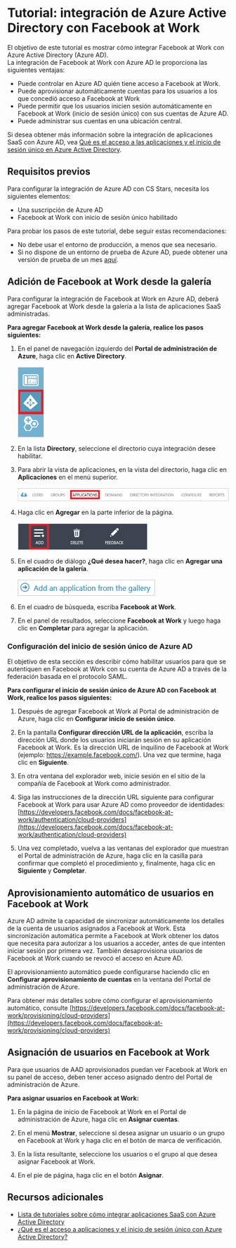 <properties
	pageTitle="Tutorial: integración de Azure Active Directory con Facebook at Work | Microsoft Azure"
	description="Aprenda a configurar el inicio de sesión único entre Azure Active Directory y Facebook at Work."
	services="active-directory"
	documentationCenter=""
	authors="asmalser-msft"
	manager="stevenpo"
	editor=""/>

<tags
	ms.service="active-directory"
	ms.workload="identity"
	ms.tgt_pltfrm="na"
	ms.devlang="na"
	ms.topic="article"
	ms.date="11/04/2015"
	ms.author="asmalser"/>


# Tutorial: integración de Azure Active Directory con Facebook at Work

El objetivo de este tutorial es mostrar cómo integrar Facebook at Work con Azure Active Directory (Azure AD).<br>La integración de Facebook at Work con Azure AD le proporciona las siguientes ventajas:

- Puede controlar en Azure AD quién tiene acceso a Facebook at Work. 
- Puede aprovisionar automáticamente cuentas para los usuarios a los que concedió acceso a Facebook at Work
- Puede permitir que los usuarios inicien sesión automáticamente en Facebook at Work (inicio de sesión único) con sus cuentas de Azure AD.
- Puede administrar sus cuentas en una ubicación central. 

Si desea obtener más información sobre la integración de aplicaciones SaaS con Azure AD, vea [Qué es el acceso a las aplicaciones y el inicio de sesión único en Azure Active Directory](active-directory-appssoaccess-whatis.md).


## Requisitos previos 

Para configurar la integración de Azure AD con CS Stars, necesita los siguientes elementos:

- Una suscripción de Azure AD
- Facebook at Work con inicio de sesión único habilitado

Para probar los pasos de este tutorial, debe seguir estas recomendaciones:

- No debe usar el entorno de producción, a menos que sea necesario.
- Si no dispone de un entorno de prueba de Azure AD, puede obtener una versión de prueba de un mes [aquí](https://azure.microsoft.com/pricing/free-trial/). 


## Adición de Facebook at Work desde la galería
Para configurar la integración de Facebook at Work en Azure AD, deberá agregar Facebook at Work desde la galería a la lista de aplicaciones SaaS administradas.

**Para agregar Facebook at Work desde la galería, realice los pasos siguientes:**

1. En el panel de navegación izquierdo del **Portal de administración de Azure**, haga clic en **Active Directory**. <br><br>![Active Directory][1]<br>

2. En la lista **Directory**, seleccione el directorio cuya integración desee habilitar.

3. Para abrir la vista de aplicaciones, en la vista del directorio, haga clic en **Aplicaciones** en el menú superior. <br><br>![Aplicaciones][2]<br>

4. Haga clic en **Agregar** en la parte inferior de la página.<br><br> ![Aplicaciones][3]<br>

5. En el cuadro de diálogo **¿Qué desea hacer?**, haga clic en **Agregar una aplicación de la galería**.<br><br> ![Aplicaciones][4]<br>

6. En el cuadro de búsqueda, escriba **Facebook at Work**.

7. En el panel de resultados, seleccione **Facebook at Work** y luego haga clic en **Completar** para agregar la aplicación.


### Configuración del inicio de sesión único de Azure AD

El objetivo de esta sección es describir cómo habilitar usuarios para que se autentiquen en Facebook at Work con su cuenta de Azure AD a través de la federación basada en el protocolo SAML.

**Para configurar el inicio de sesión único de Azure AD con Facebook at Work, realice los pasos siguientes:**

1.	Después de agregar Facebook at Work al Portal de administración de Azure, haga clic en **Configurar inicio de sesión único**.

2.	En la pantalla **Configurar dirección URL de la aplicación**, escriba la dirección URL donde los usuarios iniciarán sesión en su aplicación Facebook at Work. Es la dirección URL de inquilino de Facebook at Work (ejemplo: https://example.facebook.com/). Una vez que termine, haga clic en **Siguiente**.

3.	En otra ventana del explorador web, inicie sesión en el sitio de la compañía de Facebook at Work como administrador.

4. Siga las instrucciones de la dirección URL siguiente para configurar Facebook at Work para usar Azure AD como proveedor de identidades: [https://developers.facebook.com/docs/facebook-at-work/authentication/cloud-providers](https://developers.facebook.com/docs/facebook-at-work/authentication/cloud-providers)

5.	Una vez completado, vuelva a las ventanas del explorador que muestran el Portal de administración de Azure, haga clic en la casilla para confirmar que completó el procedimiento y, finalmente, haga clic en **Siguiente** y **Completar**.


## Aprovisionamiento automático de usuarios en Facebook at Work

Azure AD admite la capacidad de sincronizar automáticamente los detalles de la cuenta de usuarios asignados a Facebook at Work. Esta sincronización automática permite a Facebook at Work obtener los datos que necesita para autorizar a los usuarios a acceder, antes de que intenten iniciar sesión por primera vez. También desaprovisiona usuarios de Facebook at Work cuando se revocó el acceso en Azure AD.

El aprovisionamiento automático puede configurarse haciendo clic en **Configurar aprovisionamiento de cuentas** en la ventana del Portal de administración de Azure.

Para obtener más detalles sobre cómo configurar el aprovisionamiento automático, consulte [https://developers.facebook.com/docs/facebook-at-work/provisioning/cloud-providers](https://developers.facebook.com/docs/facebook-at-work/provisioning/cloud-providers)


## Asignación de usuarios en Facebook at Work

Para que usuarios de AAD aprovisionados puedan ver Facebook at Work en su panel de acceso, deben tener acceso asignado dentro del Portal de administración de Azure.

**Para asignar usuarios en Facebook at Work:**

1.	En la página de inicio de Facebook at Work en el Portal de administración de Azure, haga clic en **Asignar cuentas**.

2.	En el menú **Mostrar**, seleccione si desea asignar un usuario o un grupo en Facebook at Work y haga clic en el botón de marca de verificación.

3.	En la lista resultante, seleccione los usuarios o el grupo al que desea asignar Facebook at Work.

4.	En el pie de página, haga clic en el botón **Asignar**.


## Recursos adicionales

* [Lista de tutoriales sobre cómo integrar aplicaciones SaaS con Azure Active Directory](active-directory-saas-tutorial-list.md)
* [¿Qué es el acceso a aplicaciones y el inicio de sesión único con Azure Active Directory?](active-directory-appssoaccess-whatis.md)

<!--Image references-->
[1]: ./media/active-directory-saas-cs-stars-tutorial/tutorial_general_01.png
[2]: ./media/active-directory-saas-cs-stars-tutorial/tutorial_general_02.png
[3]: ./media/active-directory-saas-cs-stars-tutorial/tutorial_general_03.png
[4]: ./media/active-directory-saas-cs-stars-tutorial/tutorial_general_04.png

<!---HONumber=Nov15_HO2-->